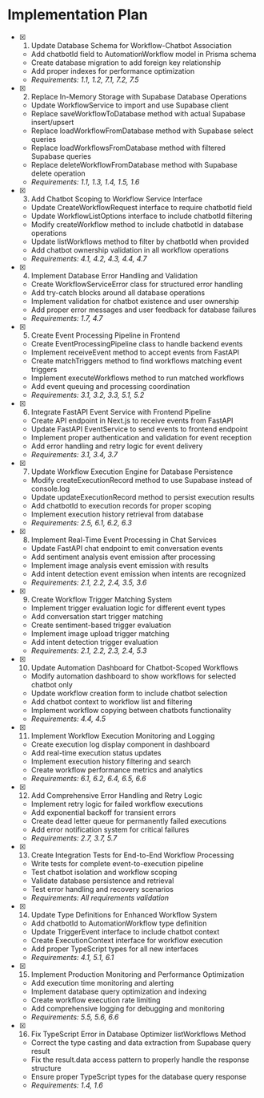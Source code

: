 # Implementation Plan

- [x] 1. Update Database Schema for Workflow-Chatbot Association

  - Add chatbotId field to AutomationWorkflow model in Prisma schema
  - Create database migration to add foreign key relationship
  - Add proper indexes for performance optimization
  - _Requirements: 1.1, 1.2, 7.1, 7.2, 7.5_

- [x] 2. Replace In-Memory Storage with Supabase Database Operations

  - Update WorkflowService to import and use Supabase client
  - Replace saveWorkflowToDatabase method with actual Supabase insert/upsert
  - Replace loadWorkflowFromDatabase method with Supabase select queries
  - Replace loadWorkflowsFromDatabase method with filtered Supabase queries
  - Replace deleteWorkflowFromDatabase method with Supabase delete operation
  - _Requirements: 1.1, 1.3, 1.4, 1.5, 1.6_

- [x] 3. Add Chatbot Scoping to Workflow Service Interface

  - Update CreateWorkflowRequest interface to require chatbotId field
  - Update WorkflowListOptions interface to include chatbotId filtering
  - Modify createWorkflow method to include chatbotId in database operations
  - Update listWorkflows method to filter by chatbotId when provided
  - Add chatbot ownership validation in all workflow operations
  - _Requirements: 4.1, 4.2, 4.3, 4.4, 4.7_

- [x] 4. Implement Database Error Handling and Validation

  - Create WorkflowServiceError class for structured error handling
  - Add try-catch blocks around all database operations
  - Implement validation for chatbot existence and user ownership
  - Add proper error messages and user feedback for database failures
  - _Requirements: 1.7, 4.7_

- [x] 5. Create Event Processing Pipeline in Frontend

  - Create EventProcessingPipeline class to handle backend events
  - Implement receiveEvent method to accept events from FastAPI
  - Create matchTriggers method to find workflows matching event triggers
  - Implement executeWorkflows method to run matched workflows
  - Add event queuing and processing coordination
  - _Requirements: 3.1, 3.2, 3.3, 5.1, 5.2_

- [x] 6. Integrate FastAPI Event Service with Frontend Pipeline

  - Create API endpoint in Next.js to receive events from FastAPI
  - Update FastAPI EventService to send events to frontend endpoint
  - Implement proper authentication and validation for event reception
  - Add error handling and retry logic for event delivery
  - _Requirements: 3.1, 3.4, 3.7_

- [x] 7. Update Workflow Execution Engine for Database Persistence

  - Modify createExecutionRecord method to use Supabase instead of console.log
  - Update updateExecutionRecord method to persist execution results
  - Add chatbotId to execution records for proper scoping
  - Implement execution history retrieval from database
  - _Requirements: 2.5, 6.1, 6.2, 6.3_

- [x] 8. Implement Real-Time Event Processing in Chat Services

  - Update FastAPI chat endpoint to emit conversation events
  - Add sentiment analysis event emission after processing
  - Implement image analysis event emission with results
  - Add intent detection event emission when intents are recognized
  - _Requirements: 2.1, 2.2, 2.4, 3.5, 3.6_

- [x] 9. Create Workflow Trigger Matching System

  - Implement trigger evaluation logic for different event types
  - Add conversation start trigger matching
  - Create sentiment-based trigger evaluation
  - Implement image upload trigger matching
  - Add intent detection trigger evaluation
  - _Requirements: 2.1, 2.2, 2.3, 2.4, 5.3_

- [x] 10. Update Automation Dashboard for Chatbot-Scoped Workflows

  - Modify automation dashboard to show workflows for selected chatbot only
  - Update workflow creation form to include chatbot selection
  - Add chatbot context to workflow list and filtering
  - Implement workflow copying between chatbots functionality
  - _Requirements: 4.4, 4.5_

- [x] 11. Implement Workflow Execution Monitoring and Logging

  - Create execution log display component in dashboard
  - Add real-time execution status updates
  - Implement execution history filtering and search
  - Create workflow performance metrics and analytics
  - _Requirements: 6.1, 6.2, 6.4, 6.5, 6.6_

- [x] 12. Add Comprehensive Error Handling and Retry Logic

  - Implement retry logic for failed workflow executions
  - Add exponential backoff for transient errors
  - Create dead letter queue for permanently failed executions
  - Add error notification system for critical failures
  - _Requirements: 2.7, 3.7, 5.7_

- [x] 13. Create Integration Tests for End-to-End Workflow Processing







  - Write tests for complete event-to-execution pipeline
  - Test chatbot isolation and workflow scoping
  - Validate database persistence and retrieval
  - Test error handling and recovery scenarios
  - _Requirements: All requirements validation_


- [x] 14. Update Type Definitions for Enhanced Workflow System



  - Add chatbotId to AutomationWorkflow type definition
  - Update TriggerEvent interface to include chatbot context
  - Create ExecutionContext interface for workflow execution
  - Add proper TypeScript types for all new interfaces
  - _Requirements: 4.1, 5.1, 6.1_




- [x] 15. Implement Production Monitoring and Performance Optimization



  - Add execution time monitoring and alerting
  - Implement database query optimization and indexing
  - Create workflow execution rate limiting
  - Add comprehensive logging for debugging and monitoring
  - _Requirements: 5.5, 5.6, 6.6_

- [x] 16. Fix TypeScript Error in Database Optimizer listWorkflows Method



  - Correct the type casting and data extraction from Supabase query result
  - Fix the result.data access pattern to properly handle the response structure
  - Ensure proper TypeScript types for the database query response
  - _Requirements: 1.4, 1.6_